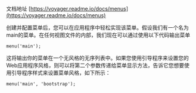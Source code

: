 文档地址 [https://voyager.readme.io/docs/menus](https://voyager.readme.io/docs/menus)

创建并配置菜单后，您可以在应用程序中轻松实现该菜单。假设我们有一个名为main的菜单。在任何视图文件的内部，我们现在可以通过使用以下代码输出菜单

```
menu('main');
```

这将输出你的菜单在一个无风格的无序列表中。如果您使用引导程序来设置您的Web应用程序风格，则可以将第二个参数传递给菜单显示方法，告诉它您想要使用引导程序样式来设置菜单风格，如下所示：

```
menu('main', 'bootstrap');
```



